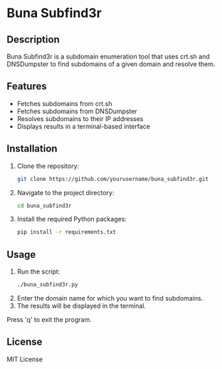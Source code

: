 # Buna Subfind3r

## Description
Buna Subfind3r is a subdomain enumeration tool that uses crt.sh and DNSDumpster to find subdomains of a given domain and resolve them.

## Features
- Fetches subdomains from crt.sh
- Fetches subdomains from DNSDumpster
- Resolves subdomains to their IP addresses
- Displays results in a terminal-based interface

## Installation

1. Clone the repository:
    ```bash
    git clone https://github.com/yourusername/buna_subfind3r.git
    ```
2. Navigate to the project directory:
    ```bash
    cd buna_subfind3r
    ```
3. Install the required Python packages:
    ```bash
    pip install -r requirements.txt
    ```

## Usage

1. Run the script:
    ```bash
    ./buna_subfind3r.py
    ```
2. Enter the domain name for which you want to find subdomains.
3. The results will be displayed in the terminal.

Press 'q' to exit the program.

## License
MIT License
